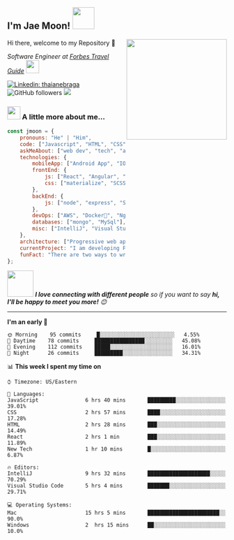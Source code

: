 
<h2>I'm Jae Moon! <img src="https://media.giphy.com/media/12oufCB0MyZ1Go/giphy.gif" width="50"></h2>
Hi there, welcome to my Repository 👋
<img align='right' src="https://media.giphy.com/media/M9gbBd9nbDrOTu1Mqx/giphy.gif" width="230">
<p><em>Software Engineer at <a href="http://www.ForbesTravelGuide.com">Forbes Travel Guide</a>
    <img src="https://media.giphy.com/media/WUlplcMpOCEmTGBtBW/giphy.gif" width="30"> 
</em></p>

[![Linkedin: thaianebraga](https://img.shields.io/badge/-jaemoon-blue?style=flat-square&logo=Linkedin&logoColor=white&link=https://www.linkedin.com/in/jaemoon/)](https://www.linkedin.com/in/jaemoon/)
![GitHub followers](https://img.shields.io/github/followers/vicbiz?label=Follow&style=social)
![](https://visitor-badge.glitch.me/badge?page_id=vibciz.vicbiz)

### <img src="https://media.giphy.com/media/VgCDAzcKvsR6OM0uWg/giphy.gif" width="30"> A little more about me...  

```javascript
const jmoon = {
    pronouns: "He" | "Him",
    code: ["Javascript", "HTML", "CSS", "Java", "php", "React", "Python"],
    askMeAbout: ["web dev", "tech", "app dev", "painting", "singing],
    technologies: {
        mobileApp: ["Android App", "IOS App", "Hybrid App"],
        frontEnd: {
            js: ["React", "Angular", "jQuery"],
            css: ["materialize", "SCSS", "bootstrap"]
        },
        backEnd: {
            js: ["node", "express", "SuiteScript", "JAVA", "Groovy", "JSP", 'GSP"],
        },
        devOps: ["AWS", "Docker🐳", "Nginx"],
        databases: ["mongo", "MySql"],
        misc: ["IntelliJ", "Visual Studio Code", "php"]
    },
    architecture: ["Progressive web applications", "Single page applications"],
    currentProject: "I am developing ForbesTravelGuide.com (B2C) & partner.forbestravelguide.com (B2B)",
    funFact: "There are two ways to write error-free programs; only the third one works"
};
```

<img src="https://media.giphy.com/media/LnQjpWaON8nhr21vNW/giphy.gif" width="60"> <em><b>I love connecting with different people</b> so if you want to say <b>hi, I'll be happy to meet you more!</b> 😊</em>

---
<!--START_SECTION:waka-->
**I'm an early 🐤** 

```text
🌞 Morning    95 commits     █░░░░░░░░░░░░░░░░░░░░░░░░   4.55% 
🌆 Daytime    78 commits     ████████████████░░░░░░░░░   45.08% 
🌃 Evening    112 commits    █████░░░░░░░░░░░░░░░░░░░░   16.01% 
🌙 Night      26 commits     █████████░░░░░░░░░░░░░░░░   34.31%

```


📊 **This week I spent my time on** 

```text
⌚︎ Timezone: US/Eastern

💬 Languages: 
JavaScript               6 hrs 40 mins       █████████░░░░░░░░░░░░░░░░   39.01% 
CSS                      2 hrs 57 mins       ████░░░░░░░░░░░░░░░░░░░░░   17.28% 
HTML                     2 hrs 28 mins       ███░░░░░░░░░░░░░░░░░░░░░░   14.49% 
React                    2 hrs 1 min         ███░░░░░░░░░░░░░░░░░░░░░░   11.89% 
New Tech                 1 hr 10 mins        █░░░░░░░░░░░░░░░░░░░░░░░░   6.87%

🔥 Editors: 
IntelliJ                 9 hrs 32 mins       ████████████████████░░░░░   70.29% 
Visual Studio Code       5 hrs 4 mins        ███████░░░░░░░░░░░░░░░░░░   29.71% 

💻 Operating Systems: 
Mac                      15 hrs 5 mins       ███████████████████████░░   90.0%
Windows                  2  hrs 15 mins      ██░░░░░░░░░░░░░░░░░░░░░░░   10.0%

```
<!--END_SECTION:waka-->
<!--
**These Readme stats are generated using Github Action [awesome-readme-stats](https://github.com/anmol098/waka-readme-stats)**
-->
